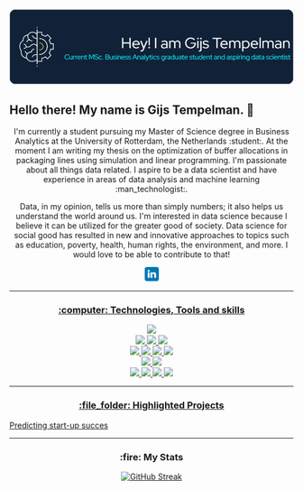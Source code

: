<div id="header" align="center">
<img src ="https://github.com/gijstemp/gijstemp/blob/main/banner_readme.png">
</div>
<p align="center">
<h2>Hello there! My name is Gijs Tempelman. 👋</h2>
<p align="center">I'm currently a student pursuing my Master of Science degree in Business Analytics at the University of Rotterdam, the Netherlands :student:. At the moment I am writing my thesis on the optimization of buffer allocations in packaging lines using simulation and linear programming. I'm passionate about all things data related. I aspire to be a data scientist and have experience in areas of data analysis and machine learning :man_technologist:. 
</p>
<p align="center"> Data, in my opinion, tells us more than simply numbers; it also helps us understand the world around us. I'm interested in data science because I believe it can be utilized for the greater good of society. Data science for social good has resulted in new and innovative approaches to topics such as education, poverty, health, human rights, the environment, and more. I would love to be able to contribute to that!   </p>
<p align="center"><a href="https://www.linkedin.com/in/gijs-tempelman-640128217/"><img src="https://github.com/gijstemp/gijstemp/blob/main/linkedin.svg" height=25>
</p>
<hr>
<h3 align="center">:computer: Technologies, Tools and skills</h3>
<p align="center">
  <img src ="https://img.shields.io/badge/OS-Windows-blue&?style=flat&logo=windows&logoColor=white">
  <br />
  <img src="https://img.shields.io/badge/Code-Python-blue&?style=flat&logo=python&logoColor=white">
    <img src="https://img.shields.io/badge/Code-R-informational&?style=flat&logo=r&?logoColor=white">
  <img src="https://img.shields.io/badge/Code-MySQL-informational&?style=flat&logo=mysql&logoColor=white">
  <br />
  <img src="https://img.shields.io/badge/Python-Numpy-blue&?style=flat&logo=numpy&?logoColor=white">
  <img src="https://img.shields.io/badge/Python-Pandas-informational&?style=flat&logo=pandas&?logoColor=white">
  <img src="https://img.shields.io/badge/Python-Scikit Learn-informational&?style=flat&logo=scikitlearn&logoColor=white">
  <img src="https://img.shields.io/badge/Python-SimPy-informational&?style=flat&logo=python&logoColor=white">
  <br />
  <img src="https://img.shields.io/badge/Tableau-blue&?style=flat&logo=tableau&logoColor=white">
  <img src="https://img.shields.io/badge/Power BI-blue&?style=flat&logo=powerbi&logoColor=white">
  <br />
  <img src="https://img.shields.io/badge/Machine Learning-blue">
  <img src="https://img.shields.io/badge/Demand Forecasting-blue">
  <img src="https://img.shields.io/badge/Simulation-blue">
  <img src="https://img.shields.io/badge/Optimization-blue">
<hr>
<h3 align="center">:file_folder: Highlighted Projects</h3>
<p align="center">
</p>  

[Predicting start-up succes](https://github.com/gijstemp/Projects/tree/master/Python/Predicting%20start-up%20succes)

<hr>
<h3 align="center"> :fire: My Stats </h3>

<div align="center">
            
[![GitHub Streak](http://github-readme-streak-stats.herokuapp.com?user=gijstemp&theme=nightowl&hide_border=true&date_format=M%20j%5B%2C%20Y%5D)](https://git.io/streak-stats)

</div>

<div id = "badges" align="center">
  <img src="https://komarev.com/ghpvc/?username=gijstemp&style=flat-square&color=blue" alt=""/>
</div>
